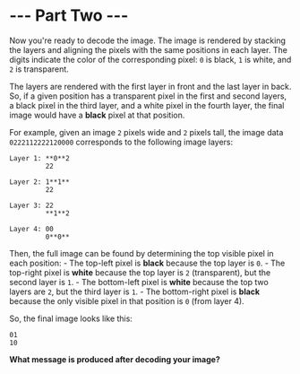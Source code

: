 # --- Part Two ---

Now you're ready to decode the image. The image is rendered by stacking the layers and aligning the pixels with the same positions in each layer. The digits indicate the color of the corresponding pixel: `0` is black, `1` is white, and `2` is transparent.

The layers are rendered with the first layer in front and the last layer in back. So, if a given position has a transparent pixel in the first and second layers, a black pixel in the third layer, and a white pixel in the fourth layer, the final image would have a **black** pixel at that position.

For example, given an image `2` pixels wide and `2` pixels tall, the image data `0222112222120000` corresponds to the following image layers:
```
Layer 1: **0**2
         22

Layer 2: 1**1**
         22

Layer 3: 22
         **1**2

Layer 4: 00
         0**0**
```

Then, the full image can be found by determining the top visible pixel in each position:
    - The top-left pixel is **black** because the top layer is `0`.
    - The top-right pixel is **white** because the top layer is `2` (transparent), but the second layer is `1`.
    - The bottom-left pixel is **white** because the top two layers are `2`, but the third layer is `1`.
    - The bottom-right pixel is **black** because the only visible pixel in that position is `0` (from layer 4).

So, the final image looks like this:
```
01
10
```

**What message is produced after decoding your image?**
